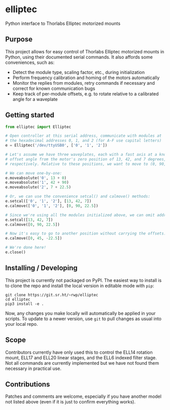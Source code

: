 # elliptec

Python interface to Thorlabs Elliptec motorized mounts

## Purpose

This project allows for easy control of Thorlabs Elliptec motorized
mounts in Python, using their documented serial commands. It also
affords some conveniences, such as:
- Detect the module type, scaling factor, etc., during initialization
- Perform frequency calibration and homing of the motors automatically
- Monitor the replies from modules, retry commands if necessary
  and correct for known communication bugs
- Keep track of per-module offsets, e.g. to rotate relative to a
  calibrated angle for a waveplate

## Getting started

```python
from elliptec import Elliptec

# Open controller at this serial address, communicate with modules at
# the hexadecimal addresses 0, 1, and 2 (for A-F use capital letters)
e = Elliptec('/dev/ttyUSB0', ['0', '1', '2'])

# Let's assume we have three waveplates, each with a fast axis at a known
# offset angle from the motor's zero position of 13, 42, and 7 degrees,
# respectively. Relative to these positions, we want to move to (0, 90, 22.5)

# We can move one-by-one:
e.moveabsolute('0', 13 + 0)
e.moveabsolute('1', 42 + 90)
e.moveabsolute('2', 7 + 22.5)

# Or, we can use the convenience setcal() and calmove() methods:
e.setcal(['0', '1', '2'], [13, 42, 7])
e.calmove(['0', '1', '2'], [0, 90, 22.5])

# Since we're using all the modules initialized above, we can omit addresses:
e.setcal([13, 42, 7])
e.calmove([0, 90, 22.5])

# Now it's easy to go to another position without carrying the offsets:
e.calmove([0, 45, -22.5])

# We're done here!
e.close()
```

## Installing / Developing

This project is currently not packaged on PyPI. The easiest way
to install is to clone the repo and install the local version in
editable mode with `pip`:

    git clone https://git.sr.ht/~rwp/elliptec
    cd elliptec
    pip3 install -e .

Now, any changes you make locally will automatically be applied in your
scripts. To update to a newer version, use `git` to pull changes as
usual into your local repo.

## Scope

Contributors currently have only used this to control the ELL14
rotation mount, ELL17 and ELL20 linear stages, and the ELL6
indexed filter stage. Not all commands are currently implemented
but we have not found them necessary in practical use.

## Contributions

Patches and comments are welcome, especially if you have another model
not listed above (even if it is just to confirm everything works).